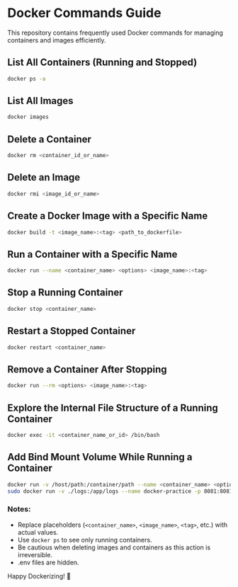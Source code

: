 # Docker Commands Guide

This repository contains frequently used Docker commands for managing containers and images efficiently.

## List All Containers (Running and Stopped)
```sh
docker ps -a
```

## List All Images
```sh
docker images
```

## Delete a Container
```sh
docker rm <container_id_or_name>
```

## Delete an Image
```sh
docker rmi <image_id_or_name>
```

## Create a Docker Image with a Specific Name
```sh
docker build -t <image_name>:<tag> <path_to_dockerfile>
```

## Run a Container with a Specific Name
```sh
docker run --name <container_name> <options> <image_name>:<tag>
```

## Stop a Running Container
```sh
docker stop <container_name>
```

## Restart a Stopped Container
```sh
docker restart <container_name>
```

## Remove a Container After Stopping
```sh
docker run --rm <options> <image_name>:<tag>
```

## Explore the Internal File Structure of a Running Container
```sh
docker exec -it <container_name_or_id> /bin/bash
```

## Add Bind Mount Volume While Running a Container
```sh
docker run -v /host/path:/container/path --name <container_name> <options> <image_name>:<tag>
sudo docker run -v ./logs:/app/logs --name docker-practice -p 8081:8081 docker-practice:v1
```

### Notes:
- Replace placeholders (`<container_name>`, `<image_name>`, `<tag>`, etc.) with actual values.
- Use `docker ps` to see only running containers.
- Be cautious when deleting images and containers as this action is irreversible.
- .env files are hidden.

Happy Dockerizing! 🚀

